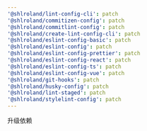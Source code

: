 ```yaml
---
'@shlroland/lint-config-cli': patch
'@shlroland/commitizen-config': patch
'@shlroland/commitlint-config': patch
'@shlroland/create-lint-config-cli': patch
'@shlroland/eslint-config-basic': patch
'@shlroland/eslint-config': patch
'@shlroland/eslint-config-prettier': patch
'@shlroland/eslint-config-react': patch
'@shlroland/eslint-config-ts': patch
'@shlroland/eslint-config-vue': patch
'@shlroland/git-hooks': patch
'@shlroland/husky-config': patch
'@shlroland/lint-staged': patch
'@shlroland/stylelint-config': patch
---
```


升级依赖
